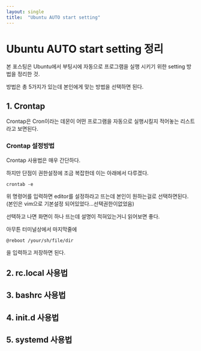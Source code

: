 ```yaml
---
layout: single
title:  "Ubuntu AUTO start setting"
---
```

# Ubuntu AUTO start setting 정리

본 포스팅은 Ubuntu에서 부팅시에 자동으로 프로그램을 실행 시키기 위한 setting 방법을 정리한 것. 

방법은 총 5가지가 있는데 본인에게 맞는 방법을 선택하면 된다.

## 1. Crontap 

Crontap은 Cron이라는 데몬이 어떤 프로그램을 자동으로 실행시킬지 적어놓는 리스트라고 보면된다.

### Crontap 설정방법
Crontap 사용법은 매우 간단하다. 

하지만 단점이 권한설정에 조금 복잡한데 이는 아래에서 다루겠다.



```
crontab -e
```

위 명령어를 입력하면 editor를 설정하라고 뜨는데 본인이 원하는걸로 선택하면된다.   
(본인은 vim으로 기본설정 되어있었다...선택권한이없었음)

선택하고 나면 화면이 하나 뜨는데 설명이 적혀있는거니 읽어보면 좋다.

아무튼 터미널상에서 마지막줄에 

```
@reboot /your/sh/file/dir
```
을 입력하고 저장하면 된다. 

## 2. rc.local 사용법

## 3. bashrc 사용법 

## 4. init.d 사용법

## 5. systemd 사용법





